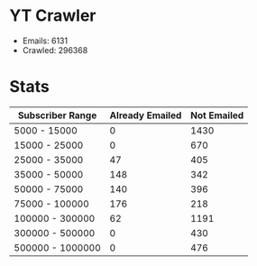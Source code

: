 # YT Crawler
- Emails: 6131
- Crawled: 296368

# Stats
| Subscriber Range  | Already Emailed | Not Emailed |
|-------|-------|-------|
| 5000 - 15000 | 0 | 1430 |
| 15000 - 25000 | 0 | 670 |
| 25000 - 35000 | 47 | 405 |
| 35000 - 50000 | 148 | 342 |
| 50000 - 75000 | 140 | 396 |
| 75000 - 100000 | 176 | 218 |
| 100000 - 300000 | 62 | 1191 |
| 300000 - 500000 | 0 | 430 |
| 500000 - 1000000 | 0 | 476 |
